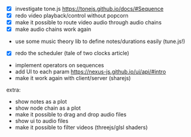 - [x] investigate tone.js https://tonejs.github.io/docs/#Sequence
- [x] redo video playback/control without popcorn
- [x] make it possible to route video audio through audio chains
- [x] make audio chains work again
- use some music theory lib to define notes/durations easily (tune.js!)
- [x] redo the scheduler (tale of two clocks article)
- implement operators on sequences
- add UI to each param https://nexus-js.github.io/ui/api/#intro
- make it work again with client/server (sharejs)

extra:
- show notes as a plot
- show node chain as a plot
- make it possible to drag and drop audio files
- show ui to audio files
- make it possible to filter videos (threejs/glsl shaders)
